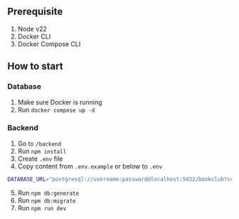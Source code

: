 ## Prerequisite
1. Node v22
2. Docker CLI
3. Docker Compose CLI

## How to start
### Database
1. Make sure Docker is running
2. Run `docker compose up -d`
### Backend
1. Go to `/backend` 
2. Run `npm install`
3. Create `.env` file
4. Copy content from `.env.example` or below to `.env`
```bash
DATABASE_URL="postgresql://username:password@localhost:5432/bookclub?schema=public"
```
5. Run `npm db:generate`
6. Run `npm db:migrate`
7. Run `npm run dev`